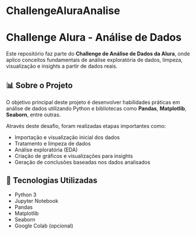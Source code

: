 # ChallengeAluraAnalise

# Challenge Alura - Análise de Dados

Este repositório faz parte do **Challenge de Análise de Dados da Alura**, onde aplico conceitos fundamentais de análise exploratória de dados, limpeza, visualização e insights a partir de dados reais.

## 📊 Sobre o Projeto

O objetivo principal deste projeto é desenvolver habilidades práticas em análise de dados utilizando Python e bibliotecas como **Pandas**, **Matplotlib**, **Seaborn**, entre outras.

Através deste desafio, foram realizadas etapas importantes como:
- Importação e visualização inicial dos dados
- Tratamento e limpeza de dados
- Análise exploratória (EDA)
- Criação de gráficos e visualizações para insights
- Geração de conclusões baseadas nos dados analisados

## 🧰 Tecnologias Utilizadas

- Python 3
- Jupyter Notebook
- Pandas
- Matplotlib
- Seaborn
- Google Colab (opcional)


